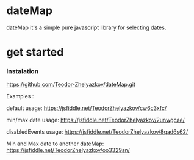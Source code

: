 # dateMap 
dateMap it's a simple pure javascript library for selecting dates.

# get started 

<h3>Instalation</h3>

https://github.com/Teodor-Zhelyazkov/dateMap.git

<script src="datemap.js"></script>
<link rel="stylesheet" href="datemap.css">




Examples : 

  default usage:
    https://jsfiddle.net/TeodorZhelyazkov/cw6c3xfc/
    
  min/max date usage:
    https://jsfiddle.net/TeodorZhelyazkov/2unwgcae/
    
  disabledEvents usage:
    https://jsfiddle.net/TeodorZhelyazkov/8qad6s62/
  
  Min and Max date to another dateMap:
    https://jsfiddle.net/TeodorZhelyazkov/oo3329sn/
